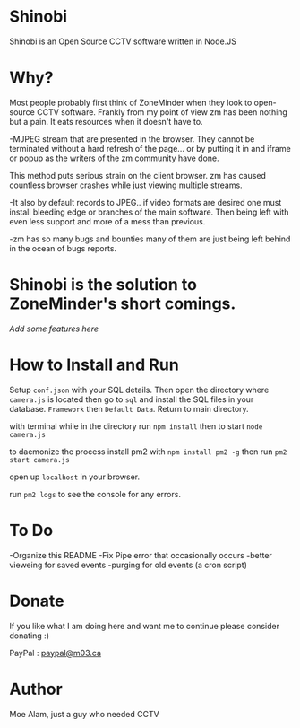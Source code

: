# Shinobi

Shinobi is an Open Source CCTV software written in Node.JS

# Why?

Most people probably first think of ZoneMinder when they look to open-source CCTV software. Frankly from my point of view zm has been nothing but a pain. It eats resources when it doesn't have to.

-MJPEG stream that are presented in the browser. They cannot be terminated without a hard refresh of the page... or by putting it in and iframe or popup as the writers of the zm community have done.

This method puts serious strain on the client browser. zm has caused countless browser crashes while just viewing multiple streams.

-It also by default records to JPEG.. if video formats are desired one must install bleeding edge or branches of the main software. Then being left with even less support and more of a mess than previous.

-zm has so many bugs and bounties many of them are just being left behind in the ocean of bugs reports.

# Shinobi is the solution to ZoneMinder's short comings.

*Add some features here*

# How to Install and Run

Setup `conf.json` with your SQL details. Then open the directory where `camera.js` is located then go to `sql` and install the SQL files in your database. `Framework` then `Default Data`. Return to main directory.

with terminal while in the directory run `npm install` then to start `node camera.js`

to daemonize the process install pm2 with `npm install pm2 -g` then run `pm2 start camera.js`

open up `localhost` in your browser.

run `pm2 logs` to see the console for any errors.

# To Do

-Organize this README
-Fix Pipe error that occasionally occurs
-better vieweing for saved events
-purging for old events (a cron script)

# Donate

If you like what I am doing here and want me to continue please consider donating :)

PayPal : paypal@m03.ca

# Author

Moe Alam, just a guy who needed CCTV